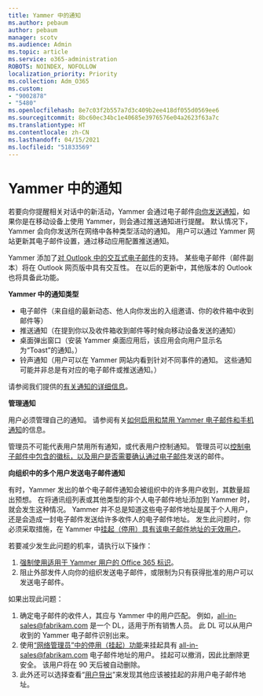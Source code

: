 ```yaml
---
title: Yammer 中的通知
ms.author: pebaum
author: pebaum
manager: scotv
ms.audience: Admin
ms.topic: article
ms.service: o365-administration
ROBOTS: NOINDEX, NOFOLLOW
localization_priority: Priority
ms.collection: Adm_O365
ms.custom:
- "9002878"
- "5480"
ms.openlocfilehash: 8e7c03f2b557a7d3c409b2ee418df055d0569ee6
ms.sourcegitcommit: 8bc60ec34bc1e40685e3976576e04a2623f63a7c
ms.translationtype: HT
ms.contentlocale: zh-CN
ms.lasthandoff: 04/15/2021
ms.locfileid: "51833569"
---
```

# <a name="notifications-in-yammer"></a>Yammer 中的通知

若要向你提醒相关对话中的新活动，Yammer 会通过电子邮件[向你发送通知](https://support.microsoft.com/en-gb/office/enable-or-disable-yammer-email-and-phone-notifications-93e530e0-189f-4768-8f28-7683d48cc996)，如果你是在移动设备上使用 Yammer，则会通过推送通知进行提醒。 默认情况下，Yammer 会向你发送所在网络中各种类型活动的通知。 用户可以通过 Yammer 网站更新其电子邮件设置，通过移动应用配置推送通知。 

Yammer 添加了[对 Outlook 中的交互式电子邮件](https://techcommunity.microsoft.com/t5/outlook-blog/interactive-yammer-emails-in-outlook-on-the-web-are-here/ba-p/1209420)的支持。 某些电子邮件（邮件副本）将在 Outlook 网页版中具有交互性。 在以后的更新中，其他版本的 Outlook 也将具备此功能。

**Yammer 中的通知类型**

- 电子邮件（来自组的最新动态、他人向你发出的入组邀请、你的收件箱中收到邮件等）
- 推送通知（在提到你以及收件箱收到邮件等时候向移动设备发送的通知）
- 桌面弹出窗口（安装 Yammer 桌面应用后，该应用会向用户显示名为“Toast”的通知。）
- 铃声通知（用户可以在 Yammer 网站内看到针对不同事件的通知。 这些通知可能并非总是有对应的电子邮件或推送通知。）

请参阅我们提供的[有关通知的详细信息](https://support.microsoft.com/en-gb/office/enable-or-disable-yammer-email-and-phone-notifications-93e530e0-189f-4768-8f28-7683d48cc996)。

**管理通知**

用户必须管理自己的通知。 请参阅有关[如何启用和禁用 Yammer 电子邮件和手机通知](https://support.microsoft.com/en-gb/office/enable-or-disable-yammer-email-and-phone-notifications-93e530e0-189f-4768-8f28-7683d48cc996)的信息。 

管理员不可能代表用户禁用所有通知，或代表用户控制通知。 管理员可以[控制电子邮件中包含的徽标，以及用户是否需要确认通过电子邮件](https://docs.microsoft.com/yammer/configure-your-yammer-network/configure-email-and-yammer)发送的邮件。

**向组织中的多个用户发送电子邮件通知**

有时，Yammer 发出的单个电子邮件通知会被组织中的许多用户收到，其数量超出预想。 在将通讯组列表或其他类型的非个人电子邮件地址添加到 Yammer 时，就会发生这种情况。 Yammer 并不总是知道这些电子邮件地址是属于个人用户，还是会造成一封电子邮件发送给许多收件人的电子邮件地址。 发生此问题时，你必须采取措施，在 Yammer 中[挂起（停用）具有该电子邮件地址的无效用户](https://docs.microsoft.com/yammer/manage-yammer-users/add-block-or-remove-users#remove-users)。 

若要减少发生此问题的机率，请执行以下操作：

1. [强制使用适用于 Yammer 用户的 Office 365 标识](https://docs.microsoft.com/yammer/configure-your-yammer-network/enforce-office-365-identity)。
2. 阻止外部发件人向你的组织发送电子邮件，或限制为只有获得批准的用户可以发送电子邮件。

如果出现此问题：

1. 确定电子邮件的收件人，其应与 Yammer 中的用户匹配。 例如，all-in-sales@fabrikam.com 是一个 DL，适用于所有销售人员。 此 DL 可以从用户收到的 Yammer 电子邮件识别出来。
2. 使用[“网络管理员”中的停用（挂起）功能](https://docs.microsoft.com/yammer/manage-yammer-users/add-block-or-remove-users#remove-users)来挂起具有 all-in-sales@fabrikam.com 电子邮件地址的用户。 挂起可以撤消，因此比删除更安全。 该用户将在 90 天后被自动删除。
3. 此外还可以选择查看“[用户导出](https://docs.microsoft.com/yammer/manage-security-and-compliance/export-yammer-enterprise-data#ExportUsers)”来发现其他应该被挂起的非用户电子邮件地址。
